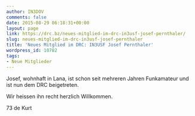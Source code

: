 ```yaml
---
author: IN3DOV
comments: false
date: 2015-08-29 06:18:31+00:00
layout: page
link: https://drc.bz/neues-mitglied-im-drc-in3usf-josef-pernthaler/
slug: neues-mitglied-im-drc-in3usf-josef-pernthaler
title: 'Neues Mitglied im DRC: IN3USF Josef Pernthaler'
wordpress_id: 10782
tags:
- Neue Mitglieder
---
```


Josef, wohnhaft in Lana, ist schon seit mehreren Jahren Funkamateur und ist nun dem DRC beigetreten.

Wir heissen ihn recht herzlich Willkommen.

73 de Kurt
